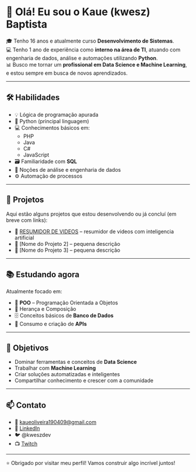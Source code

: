 # 👋 Olá! Eu sou o Kaue (kwesz) Baptista

🎓 Tenho 16 anos e atualmente curso **Desenvolvimento de Sistemas**.  
💻 Tenho 1 ano de experiência como **interno na área de TI**, atuando com engenharia de dados, análise e automações utilizando **Python**.  
📊 Busco me tornar um **profissional em Data Science e Machine Learning**, e estou sempre em busca de novos aprendizados.

---

## 🛠️ Habilidades

- 💡 Lógica de programação apurada
- 🐍 Python (principal linguagem)
- 💻 Conhecimentos básicos em:
  - PHP
  - Java
  - C#
  - JavaScript
- 🗃️ Familiaridade com **SQL**
- 🧠 Noções de análise e engenharia de dados
- ⚙️ Automação de processos

---

## 🚀 Projetos

Aqui estão alguns projetos que estou desenvolvendo ou já concluí (em breve com links):

- 📁 [RESUMIDOR DE VIDEOS](https://github.com/kweszdev/resumidor_de_videos_ia) – resumidor de videos com inteligencia artificial
- 📁 [Nome do Projeto 2] – pequena descrição
- 📁 [Nome do Projeto 3] – pequena descrição

---

## 📚 Estudando agora

Atualmente focado em:

- 🧱 **POO** – Programação Orientada a Objetos
- 🔄 Herança e Composição
- 🗄️ Conceitos básicos de **Banco de Dados**
- 🔌 Consumo e criação de **APIs**

---

## 🎯 Objetivos

- Dominar ferramentas e conceitos de **Data Science**
- Trabalhar com **Machine Learning**
- Criar soluções automatizadas e inteligentes
- Compartilhar conhecimento e crescer com a comunidade

---

## 📫 Contato

- 📧 kaueoliveira190409@gmail.com  
- 💼 [LinkedIn](https://www.linkedin.com/in/seu-link-aqui)  
- 🐦 @kweszdev  
- 📺 [Twitch](https://twitch.tv/kweszdev)

---

⭐ Obrigado por visitar meu perfil! Vamos construir algo incrível juntos!

